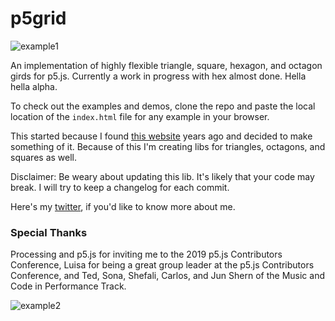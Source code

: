 # p5grid

![example1](https://media.giphy.com/media/llPM1NyhcX5Xbd9Xec/giphy.gif)


An implementation of highly flexible triangle, square, hexagon, and octagon girds for p5.js. Currently a work in progress with hex almost done. Hella hella alpha.

To check out the examples and demos, clone the repo and paste the local location of the `index.html` file for any example in your browser.

This started because I found [this website](https://www.redblobgames.com/grids/hexagons/) years ago and decided to make something of it. Because of this I'm creating libs for triangles, octagons, and squares as well.

Disclaimer: Be weary about updating this lib. It's likely that your code may break. I will try to keep a changelog for each commit.

Here's my [twitter](https://twitter.com/albeit_angular), if you'd like to know more about me.

### Special Thanks
Processing and p5.js for inviting me to the 2019 p5.js Contributors Conference, Luisa for being a great group leader at the p5.js Contributors Conference, and Ted, Sona, Shefali, Carlos, and Jun Shern of the Music and Code in Performance Track.

![example2](https://media.giphy.com/media/jss6rQc2GUFi2yIujH/giphy.gif)

